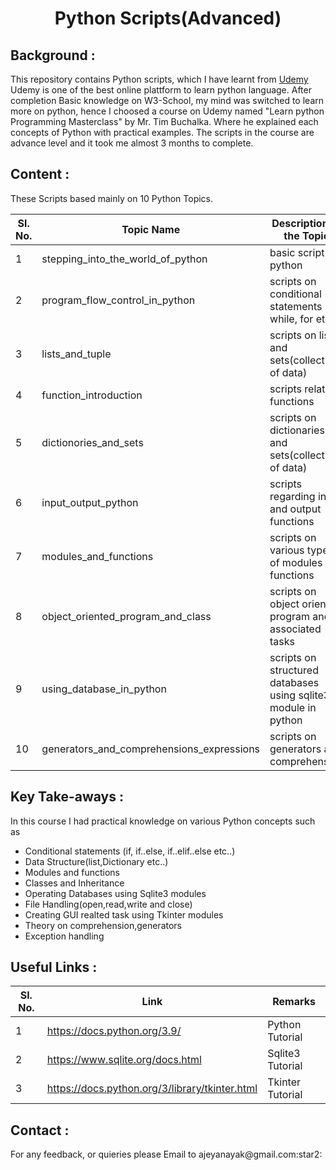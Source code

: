 <h1 align="center">Python Scripts(Advanced)</h1>

<h2>Background :</h2>

This repository contains Python scripts, which I have learnt from [Udemy](https://www.udemy.com/course/python-the-complete-python-developer-course/learn/lecture/17025272#announcements) <br />
Udemy is one of the best online plattform to learn python language. After completion Basic knowledge on W3-School, my mind was switched to learn more on python, hence I choosed a course on Udemy named "Learn python Programming Masterclass" by Mr. Tim Buchalka.
Where he explained each concepts of Python with practical examples. The scripts in the course are advance level and it took me almost 3 months to complete.

<h2>Content :</h2>

These Scripts based mainly on 10 Python Topics.

| **Sl. No.** | **Topic Name** | **Description of the Topic** |
----------|--------------|--------------
1| stepping_into_the_world_of_python| basic script of python|
2| program_flow_control_in_python| scripts on conditional statements (if, while, for etc.)|
3| lists_and_tuple| scripts on lists and sets(collection of data)|
4| function_introduction| scripts related functions|
5| dictionories_and_sets| scripts on dictionaries and sets(collection of data)|
6| input_output_python| scripts regarding input and output functions|
7| modules_and_functions | scripts on various types of modules and functions|
8| object_oriented_program_and_class| scripts on object oriented program and associated tasks|
9| using_database_in_python | scripts on structured databases using sqlite3 module in python|
10| generators_and_comprehensions_expressions| scripts on generators and comprehension |

<h2>Key Take-aways :</h2>

In this course I had practical knowledge on various Python concepts such as 

* Conditional statements (if, if..else, if..elif..else etc..) <br />
* Data Structure(list,Dictionary etc..) <br />
* Modules and functions <br />
* Classes and Inheritance <br />
* Operating Databases using Sqlite3 modules <br /> 
* File Handling(open,read,write and close) <br />
* Creating GUI realted task using Tkinter modules <br />
* Theory on comprehension,generators <br />
* Exception handling 

<h2>Useful Links :</h2>

| **Sl. No.** | **Link** | **Remarks** |
----------|--------------|--------------
1| https://docs.python.org/3.9/ | Python Tutorial |
2| https://www.sqlite.org/docs.html | Sqlite3 Tutorial |
3| https://docs.python.org/3/library/tkinter.html | Tkinter Tutorial|

<h2>Contact :</h2>
For any feedback, or quieries please Email to ajeyanayak@gmail.com:star2: